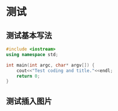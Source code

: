 # 测试
## 测试基本写法

```C++ title="test.cpp"
#include <iostream>
using namespace std;

int main(int argc, char* argv[]) {
    cout<<"Test coding and title."<<endl;
    return 0;
}
```

## 测试插入图片
